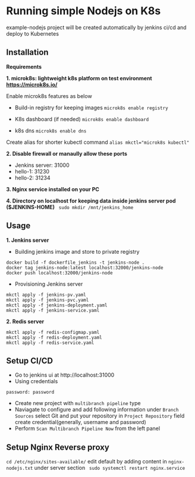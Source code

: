 # Running simple Nodejs on K8s
example-nodejs project will be created automatically by jenkins ci/cd and deploy to Kubernetes

## Installation

**Requirements**

**1. microk8s: lightweight k8s platform on test environment https://microk8s.io/**

Enable microk8s features as below

- Build-in registry for keeping images
```microk8s enable registry```

- K8s dashboard (if needed)
```microk8s enable dashboard```

- k8s dns 
```microk8s enable dns```

Create alias for shorter kubectl command
```alias mkctl="microk8s kubectl"```

**2. Disable firewall or manaully allow these ports**
	
- Jenkins server: 31000
- hello-1: 31230
- hello-2: 31234

**3. Nginx service installed on your PC**

**4. Directory on localhost for keeping data inside jenkins server pod ($JENKINS-HOME)**
``` sudo mkdir /mnt/jenkins_home```

## Usage

**1. Jenkins server**
- Building jenkins image and store to private registry
``` cd ./jenkins
docker build -f dockerfile_jenkins -t jenkins-node .
docker tag jenkins-node:latest localhost:32000/jenkins-node
docker push localhost:32000/jenkins-node
```
- Provisioning Jenkins server

```cd ./jenkins/
mkctl apply -f jenkins-pv.yaml
mkctl apply -f jenkins-pvc.yaml
mkctl apply -f jenkins-deployment.yaml
mkctl apply -f jenkins-service.yaml
```

**2. Redis server**
```cd ./yaml/redis
mkctl apply -f redis-configmap.yaml
mkctl apply -f redis-deployment.yaml
mkctl apply -f redis-service.yaml
```

## Setup CI/CD
- Go to jenkins ui at http://localhost:31000
- Using credentials 
```username: admin
password: password
```
- Create new project with ```multibranch pipeline``` type
- Naviagate to configure and add following information
under ```Branch Sources``` select Git and put your repository in ```Project Repository``` field
create credential(generally, username and password)
- Perform ```Scan Multibranch Pipeline Now``` from the left panel

## Setup Nginx Reverse proxy
```cd /etc/nginx/sites-available/```
edit default by adding content in ```nginx-nodejs.txt``` under server section
``` sudo systemctl restart nginx.service```



	
